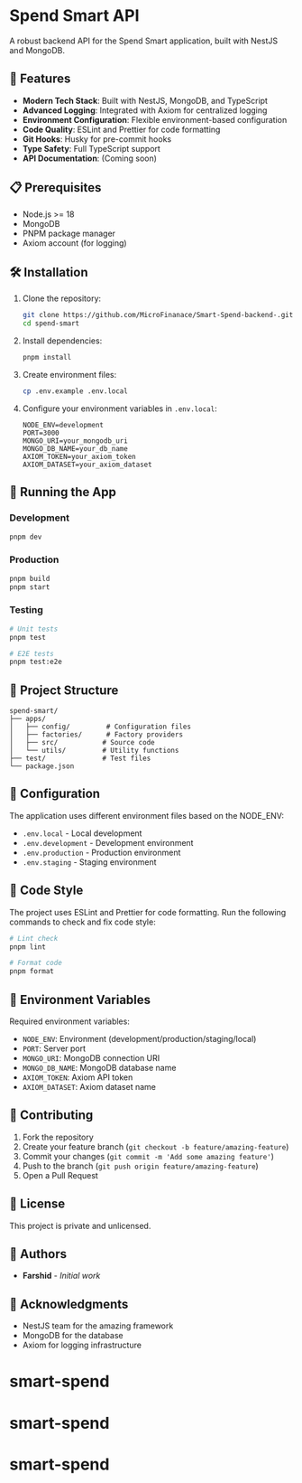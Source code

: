 # Spend Smart API

A robust backend API for the Spend Smart application, built with NestJS and MongoDB.

## 🚀 Features

- **Modern Tech Stack**: Built with NestJS, MongoDB, and TypeScript
- **Advanced Logging**: Integrated with Axiom for centralized logging
- **Environment Configuration**: Flexible environment-based configuration
- **Code Quality**: ESLint and Prettier for code formatting
- **Git Hooks**: Husky for pre-commit hooks
- **Type Safety**: Full TypeScript support
- **API Documentation**: (Coming soon)

## 📋 Prerequisites

- Node.js >= 18
- MongoDB
- PNPM package manager
- Axiom account (for logging)

## 🛠️ Installation

1. Clone the repository:

   ```bash
   git clone https://github.com/MicroFinanace/Smart-Spend-backend-.git
   cd spend-smart
   ```

2. Install dependencies:

   ```bash
   pnpm install
   ```

3. Create environment files:

   ```bash
   cp .env.example .env.local
   ```

4. Configure your environment variables in `.env.local`:
   ```env
   NODE_ENV=development
   PORT=3000
   MONGO_URI=your_mongodb_uri
   MONGO_DB_NAME=your_db_name
   AXIOM_TOKEN=your_axiom_token
   AXIOM_DATASET=your_axiom_dataset
   ```

## 🚀 Running the App

### Development

```bash
pnpm dev
```

### Production

```bash
pnpm build
pnpm start
```

### Testing

```bash
# Unit tests
pnpm test

# E2E tests
pnpm test:e2e
```

## 📁 Project Structure

```
spend-smart/
├── apps/
│   ├── config/         # Configuration files
│   ├── factories/      # Factory providers
│   ├── src/           # Source code
│   └── utils/         # Utility functions
├── test/              # Test files
└── package.json
```

## 🔧 Configuration

The application uses different environment files based on the NODE_ENV:

- `.env.local` - Local development
- `.env.development` - Development environment
- `.env.production` - Production environment
- `.env.staging` - Staging environment

## 📝 Code Style

The project uses ESLint and Prettier for code formatting. Run the following commands to check and fix code style:

```bash
# Lint check
pnpm lint

# Format code
pnpm format
```

## 🔐 Environment Variables

Required environment variables:

- `NODE_ENV`: Environment (development/production/staging/local)
- `PORT`: Server port
- `MONGO_URI`: MongoDB connection URI
- `MONGO_DB_NAME`: MongoDB database name
- `AXIOM_TOKEN`: Axiom API token
- `AXIOM_DATASET`: Axiom dataset name

## 🤝 Contributing

1. Fork the repository
2. Create your feature branch (`git checkout -b feature/amazing-feature`)
3. Commit your changes (`git commit -m 'Add some amazing feature'`)
4. Push to the branch (`git push origin feature/amazing-feature`)
5. Open a Pull Request

## 📄 License

This project is private and unlicensed.

## 👥 Authors

- **Farshid** - _Initial work_

## 🙏 Acknowledgments

- NestJS team for the amazing framework
- MongoDB for the database
- Axiom for logging infrastructure

# smart-spend

# smart-spend

# smart-spend
